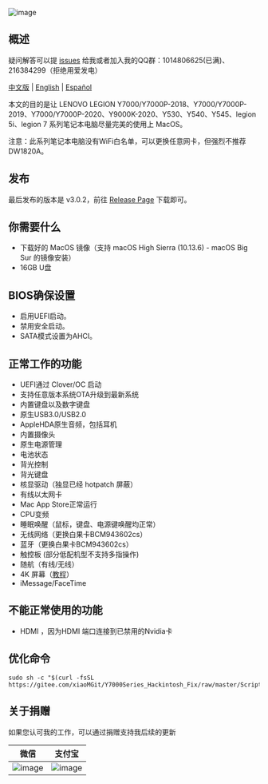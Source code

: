 ![image](https://github.com/xiaoMGitHub/LEGION_Y7000Series_Hackintosh/blob/master/Picture/macOS_Big_Sur.png)

## 概述

疑问解答可以提 [issues](https://github.com/xiaoMGitHub/LEGION_Y7000Series_Hackintosh/issues) 给我或者加入我的QQ群：1014806625(已满)、216384299（拒绝用爱发电）

[中文版](https://github.com/xiaoMGitHub/LEGION_Y7000Series_Hackintosh/blob/master/README.md) | [English](https://github.com/xiaoMGitHub/LEGION_Y7000Series_Hackintosh/blob/master/README-en.md) | [Español](https://github.com/xiaoMGitHub/Lenovo_Y7000-Y530_Hackintosh/blob/master/README-es.md)

本文的目的是让 LENOVO LEGION Y7000/Y7000P-2018、Y7000/Y7000P-2019、Y7000/Y7000P-2020、Y9000K-2020、Y530、Y540、Y545、legion 5i、legion 7 系列笔记本电脑尽量完美的使用上 MacOS。

注意：此系列笔记本电脑没有WiFi白名单，可以更换任意网卡，但强烈不推荐 DW1820A。

## 发布

最后发布的版本是 v3.0.2，前往 [Release Page](https://github.com/xiaoMGitHub/LEGION_Y7000Series_Hackintosh/releases) 下载即可。

## 你需要什么
- 下载好的 MacOS 镜像（支持 macOS High Sierra (10.13.6) - macOS Big Sur 的镜像安装）
- 16GB U盘

## BIOS确保设置
- 启用UEFI启动。
- 禁用安全启动。
- SATA模式设置为AHCI。

## 正常工作的功能
- UEFI通过 Clover/OC 启动
- 支持任意版本系统OTA升级到最新系统
- 内置键盘以及数字键盘
- 原生USB3.0/USB2.0 
- AppleHDA原生音频，包括耳机
- 内置摄像头
- 原生电源管理
- 电池状态
- 背光控制
- 背光键盘
- 核显驱动（独显已经 hotpatch 屏蔽）
- 有线以太网卡
- Mac App Store正常运行
- CPU变频
- 睡眠唤醒（鼠标，键盘、电源键唤醒均正常）
- 无线网络（更换白果卡BCM943602cs）
- 蓝牙（更换白果卡BCM943602cs）
- 触控板 (部分低配机型不支持多指操作)
- 随航（有线/无线）
- 4K 屏幕（[教程](https://github.com/xiaoMGitHub/LEGION_Y7000Series_Hackintosh/tree/master/4K_Display_Config)）
- iMessage/FaceTime

## 不能正常使用的功能
- HDMI ，因为HDMI 端口连接到已禁用的Nvidia卡

## 优化命令
```
sudo sh -c "$(curl -fsSL https://gitee.com/xiaoMGit/Y7000Series_Hackintosh_Fix/raw/master/Script/Optimize.sh)"
```

## 关于捐赠

如果您认可我的工作，可以通过捐赠支持我后续的更新

| 微信                                                       | 支付宝                                               |
| ---------------------------------------------------------- | ---------------------------------------------------- |
| ![image](https://gitee.com/xiaoMGit/Y7000Series_Hackintosh_Fix/raw/master/Screenshot/%E5%BE%AE%E4%BF%A1160.jpg) | ![image](https://gitee.com/xiaoMGit/Y7000Series_Hackintosh_Fix/raw/master/Screenshot/%E6%94%AF%E4%BB%98%E5%AE%9D160.jpg) |


